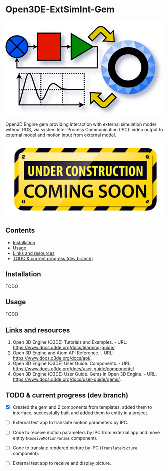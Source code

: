 # Open3DE-ExtSimInt-Gem <!-- omit from toc -->

![logo](logo.png)

Open3D Engine gem providing interaction with external simulation model without ROS, via system Inter Process Communication (IPC): video output to external model and motion input from external model.

![Under development, coming soon](/doc/img/under_construction.png)

## Contents <!-- omit from toc -->

- [Installation](#installation)
- [Usage](#usage)
- [Links and resources](#links-and-resources)
- [TODO \& current progress (dev branch)](#todo--current-progress-dev-branch)

## Installation

TODO

## Usage

TODO

## Links and resources

1. Open 3D Engine (O3DE) Tutorials and Examples. - URL: https://www.docs.o3de.org/docs/learning-guide/.
2. Open 3D Engine and Atom API Reference. - URL: https://www.docs.o3de.org/docs/api/.
3. Open 3D Engine (O3DE) User Guide. Components. - URL: https://www.docs.o3de.org/docs/user-guide/components/.
4. Open 3D Engine (O3DE) User Guide. Gems in Open 3D Engine. - URL: https://www.docs.o3de.org/docs/user-guide/gems/.

## TODO & current progress (dev branch)

- [x] Created the gem and 2 components from templates, added them to interface, successfully built and added them to entity in a project.
- [ ] External test app to translate motion parameters by IPC.
- [ ] Code to receive motion parameters by IPC from external app and move entity (`ReceiveMotionParams` component).
- [ ] Code to translate rendered picture by IPC  (`TranslatePicture` component).
- [ ] External test app to receive and display picture.

